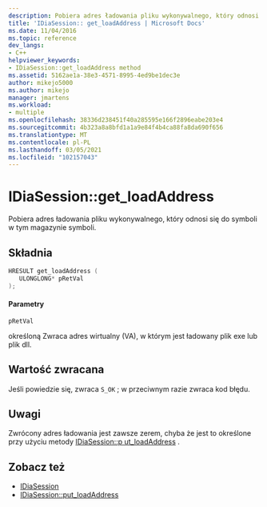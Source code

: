 ```yaml
---
description: Pobiera adres ładowania pliku wykonywalnego, który odnosi się do symboli w tym magazynie symboli.
title: 'IDiaSession:: get_loadAddress | Microsoft Docs'
ms.date: 11/04/2016
ms.topic: reference
dev_langs:
- C++
helpviewer_keywords:
- IDiaSession::get_loadAddress method
ms.assetid: 5162ae1a-38e3-4571-8995-4ed9be1dec3e
author: mikejo5000
ms.author: mikejo
manager: jmartens
ms.workload:
- multiple
ms.openlocfilehash: 38336d238451f40a285595e166f2896eabe203e4
ms.sourcegitcommit: 4b323a8a8bfd1a1a9e84f4b4ca88fa8da690f656
ms.translationtype: MT
ms.contentlocale: pl-PL
ms.lasthandoff: 03/05/2021
ms.locfileid: "102157043"
---
```

# <a name="idiasessionget_loadaddress"></a>IDiaSession::get_loadAddress
Pobiera adres ładowania pliku wykonywalnego, który odnosi się do symboli w tym magazynie symboli.

## <a name="syntax"></a>Składnia

```C++
HRESULT get_loadAddress ( 
   ULONGLONG* pRetVal
);
```

#### <a name="parameters"></a>Parametry
 `pRetVal`

określoną Zwraca adres wirtualny (VA), w którym jest ładowany plik exe lub plik dll.

## <a name="return-value"></a>Wartość zwracana
 Jeśli powiedzie się, zwraca `S_OK` ; w przeciwnym razie zwraca kod błędu.

## <a name="remarks"></a>Uwagi
 Zwrócony adres ładowania jest zawsze zerem, chyba że jest to określone przy użyciu metody [IDiaSession::p ut_loadAddress](../../debugger/debug-interface-access/idiasession-put-loadaddress.md) .

## <a name="see-also"></a>Zobacz też
- [IDiaSession](../../debugger/debug-interface-access/idiasession.md)
- [IDiaSession::put_loadAddress](../../debugger/debug-interface-access/idiasession-put-loadaddress.md)
